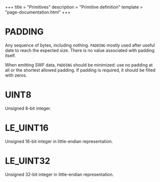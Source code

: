 +++
title = "Primitives"
description = "Primitive definition"
template = "page-documentation.html"
+++

# PADDING

Any sequence of bytes, including nothing. `PADDING` mostly used after
useful date to reach the expected size. There is no value associated with
padding itself.

When emitting SWF data, `PADDING` should be minimized: use no padding at all
or the shortest allowed padding. If padding is required, it should be filled with
zeros.

# UINT8

Unsigned 8-bit integer.

# LE_UINT16

Unsigned 16-bit integer in little-endian representation.

# LE_UINT32

Unsigned 32-bit integer in little-endian representation.

